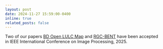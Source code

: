 ```yaml
---
layout: post
date: 2024-11-27 15:59:00-0400
inline: true
related_posts: false
---
```


Two of our papers [BD Open LULC Map](https://mirsazzathossain.me/files/bd-lulc.pdf) and [RGC-BENT](https://mirsazzathossain.me/files/rgc.pdf) have been accepted in IEEE International Conference on Image Processing, 2025.
